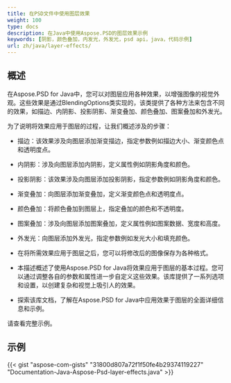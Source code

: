 ```yaml
---
title: 在PSD文件中使用图层效果
weight: 100
type: docs
description: 在Java中使用Aspose.PSD的图层效果示例
keywords: [阴影，颜色叠加，内发光，外发光，psd api，java，代码示例]
url: zh/java/layer-effects/
---
```


## **概述**
在Aspose.PSD for Java中，您可以对图层应用各种效果，以增强图像的视觉外观。这些效果是通过BlendingOptions类实现的，该类提供了各种方法来包含不同的效果，如描边、内阴影、投影阴影、渐变叠加、颜色叠加、图案叠加和外发光。

为了说明将效果应用于图层的过程，让我们概述涉及的步骤：

- 描边：该效果涉及向图层添加渐变描边，指定参数例如描边大小、渐变颜色点和透明度点。

- 内阴影：涉及向图层添加内阴影，定义属性例如阴影角度和颜色。

- 投影阴影：该效果涉及向图层添加投影阴影，指定参数例如阴影角度和颜色。

- 渐变叠加：向图层添加渐变叠加，定义渐变颜色点和透明度点。

- 颜色叠加：将颜色叠加到图层上，指定叠加的颜色和不透明度。

- 图案叠加：涉及向图层添加图案叠加，定义属性例如图案数据、宽度和高度。

- 外发光：向图层添加外发光，指定参数例如发光大小和填充颜色。

- 在将所需效果应用于图层之后，您可以将修改后的图像保存为各种格式。

- 本描述概述了使用Aspose.PSD for Java将效果应用于图层的基本过程。您可以通过调整各自的参数和属性进一步自定义这些效果。该库提供了一系列选项和设置，以创建复杂和视觉上吸引人的效果。

- 探索该库文档，了解在Aspose.PSD for Java中应用效果于图层的全面详细信息和示例。

请查看完整示例。

## **示例**
{{< gist "aspose-com-gists" "31800d807a72f1f50fe4b29374119227" "Documentation-Java-Aspose-Psd-layer-effects.java" >}}
